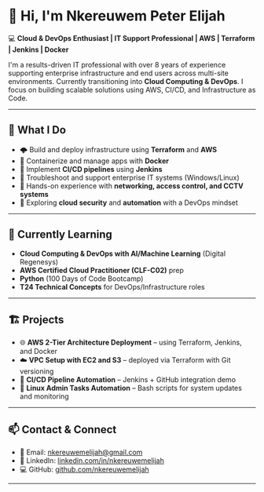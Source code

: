 # 👋 Hi, I'm Nkereuwem Peter Elijah

💻 **Cloud & DevOps Enthusiast | IT Support Professional | AWS | Terraform | Jenkins | Docker**

I'm a results-driven IT professional with over 8 years of experience supporting enterprise infrastructure and end users across multi-site environments. Currently transitioning into **Cloud Computing & DevOps**. I focus on building scalable solutions using AWS, CI/CD, and Infrastructure as Code.

---

## 🚀 What I Do

- 🌩️ Build and deploy infrastructure using **Terraform** and **AWS**
- 🐳 Containerize and manage apps with **Docker**
- 🔁 Implement **CI/CD pipelines** using **Jenkins**
- 🧰 Troubleshoot and support enterprise IT systems (Windows/Linux)
- 📡 Hands-on experience with **networking, access control, and CCTV systems**
- 🔐 Exploring **cloud security** and **automation** with a DevOps mindset

---

## 🧠 Currently Learning

- **Cloud Computing & DevOps with AI/Machine Learning** (Digital Regenesys)
- **AWS Certified Cloud Practitioner (CLF-C02)** prep
- **Python** (100 Days of Code Bootcamp)
- **T24 Technical Concepts** for DevOps/Infrastructure roles

---

## 🏗️ Projects

- 🌐 **AWS 2-Tier Architecture Deployment** – using Terraform, Jenkins, and Docker  
- ☁️ **VPC Setup with EC2 and S3** – deployed via Terraform with Git versioning  
- 🔄 **CI/CD Pipeline Automation** – Jenkins + GitHub integration demo  
- 🐧 **Linux Admin Tasks Automation** – Bash scripts for system updates and monitoring  

---

## 📫 Contact & Connect

- 📧 Email: [nkereuwemelijah@gmail.com](mailto:nkereuwemelijah@gmail.com)  
- 💼 LinkedIn: [linkedin.com/in/nkereuwemelijah](https://www.linkedin.com/in/nkereuwemelijah)  
- 💻 GitHub: [github.com/nkereuwemelijah](https://github.com/nkereuwemelijah)  

---
